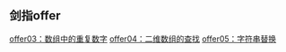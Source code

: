 ## 剑指offer
[offer03：数组中的重复数字](https://github.com/QuintanLiu/offer-show/blob/master/src/main/java/com/kunkun/offer/show/offer03/%E5%89%91%E6%8C%87offer%2003%EF%BC%9A%E6%95%B0%E7%BB%84%E7%A7%8D%E7%9A%84%E9%87%8D%E5%A4%8D%E6%95%B0%E5%AD%97.md)
[offer04：二维数组的查找](https://github.com/QuintanLiu/offer-show/blob/master/src/main/java/com/kunkun/offer/show/offer04/%E5%89%91%E6%8C%87offer%2004%EF%BC%9A%E4%BA%8C%E7%BB%B4%E6%95%B0%E7%BB%84%E4%B8%AD%E7%9A%84%E6%9F%A5%E6%89%BE.md)
[offer05：字符串替换](https://github.com/QuintanLiu/offer-show/blob/master/src/main/java/com/kunkun/offer/show/offer05/%E5%89%91%E6%8C%87offer%2005%EF%BC%9A%E5%AD%97%E7%AC%A6%E4%B8%B2%E6%9B%BF%E6%8D%A2.md)


